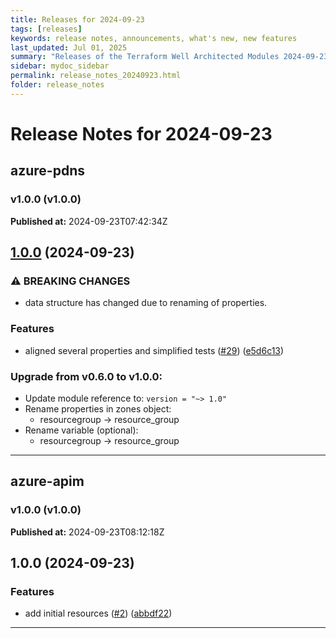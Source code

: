 ```yaml
---
title: Releases for 2024-09-23
tags: [releases]
keywords: release notes, announcements, what's new, new features
last_updated: Jul 01, 2025
summary: "Releases of the Terraform Well Architected Modules 2024-09-23"
sidebar: mydoc_sidebar
permalink: release_notes_20240923.html
folder: release_notes
---
```


# Release Notes for 2024-09-23

## azure-pdns
### v1.0.0 (v1.0.0)
**Published at:** 2024-09-23T07:42:34Z

## [1.0.0](https://github.com/CloudNationHQ/terraform-azure-pdns/compare/v0.6.0...v1.0.0) (2024-09-23)


### ⚠ BREAKING CHANGES

* data structure has changed due to renaming of properties.

### Features

* aligned several properties and simplified tests ([#29](https://github.com/CloudNationHQ/terraform-azure-pdns/issues/29)) ([e5d6c13](https://github.com/CloudNationHQ/terraform-azure-pdns/commit/e5d6c13ad03791fc9e90b1e349a8ca89c8ecbece))

### Upgrade from v0.6.0 to v1.0.0:

- Update module reference to: `version = "~> 1.0"`
- Rename properties in zones object:
  - resourcegroup -> resource_group
- Rename variable (optional):
  - resourcegroup -> resource_group

---

## azure-apim
### v1.0.0 (v1.0.0)
**Published at:** 2024-09-23T08:12:18Z

## 1.0.0 (2024-09-23)


### Features

* add initial resources ([#2](https://github.com/CloudNationHQ/terraform-azure-apim/issues/2)) ([abbdf22](https://github.com/CloudNationHQ/terraform-azure-apim/commit/abbdf22b5ac04eb8dbf6c69c7a31937c97529f7a))

---

